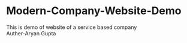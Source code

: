 # Modern-Company-Website-Demo
This is demo of  website  of a service based company <br>
Auther-Aryan Gupta
